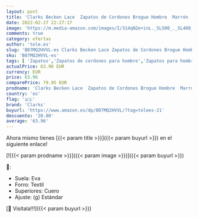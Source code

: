 ```yaml
---
layout: post
title: 'Clarks Becken Lace  Zapatos de Cordones Brogue Hombre  Marrón  Dark Brown Leather   45 EU'
date: 2022-02-27 22:27:17
image: 'https://m.media-amazon.com/images/I/314qN2e+inL._SL500_._SL400_.jpg'
comments: true
category: ofertas
author: 'tole.es'
slug: 'B07MQ2HVVL-es Clarks Becken Lace Zapatos de Cordones Brogue Hombre...'
sku: 'B07MQ2HVVL-es'
tags: [ 'Zapatos','Zapatos de cordones para hombre','Zapatos para hombre','Zapatos y complementos','clarks','zapatos', ]
actualPrice: 63.96 EUR
currency: EUR
price: 63.96
comparePrice: 79.95 EUR
prodname: 'Clarks Becken Lace  Zapatos de Cordones Brogue Hombre  Marrón  Dark Brown Leather   45 EU'
country: 'es'
flag: '🇪🇸'
brand: 'Clarks'
buyurl: 'https://www.amazon.es/dp/B07MQ2HVVL/?tag=tolees-21'
descuento: '20.00'
average: '63.96'
---
```


Ahora mismo tienes [{{< param title >}}]({{< param buyurl >}}) en el siguiente enlace!

[![{{< param prodname >}}]({{< param image >}})]({{< param buyurl >}})

🔎:

- Suela: Eva
- Forro: Textil
- Superiores: Cuero
- Ajuste: (g) Estándar

[🛒 Visítala!!!]({{< param buyurl >}})

